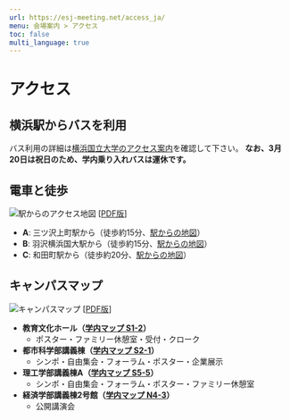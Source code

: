 ```yaml
---
url: https://esj-meeting.net/access_ja/
menu: 会場案内 > アクセス
toc: false
multi_language: true
---
```


# アクセス

## 横浜駅からバスを利用

バス利用の詳細は[横浜国立大学のアクセス案内](https://www.ynu.ac.jp/access/index.html)を確認して下さい。
**なお、3月20日は祝日のため、学内乗り入れバスは運休です。**

## 電車と徒歩

![駅からのアクセス地図](https://esj-meeting.net/wp-content/uploads/2024/02/neighbourhood_map_ja.jpg)
[[PDF版](https://esj-meeting.net/wp-content/uploads/2024/02/neighbourhood_map_ja.pdf)]

* **A**: 三ツ沢上町駅から（徒歩約15分、[駅からの地図](https://www.ynu.ac.jp/access/train_front.html)）
* **B**: 羽沢横浜国大駅から（徒歩約15分、[駅からの地図](https://www.ynu.ac.jp/access/train_hazawa.html)）
* **C**: 和田町駅から（徒歩約20分、[駅からの地図](https://www.ynu.ac.jp/access/train_south.html)）

## キャンパスマップ

![キャンパスマップ](https://esj-meeting.net/wp-content/uploads/2024/02/campus_map_ja.jpg)
[[PDF版](https://esj-meeting.net/wp-content/uploads/2024/02/campus_map_ja.pdf)]

* **教育文化ホール（[学内マップ S1-2](https://www.ynu.ac.jp/access/map_campus.html)）**
    * ポスター・ファミリー休憩室・受付・クローク
* **都市科学部講義棟（[学内マップ S2-1](https://www.ynu.ac.jp/access/map_campus.html)）**
    * シンポ・自由集会・フォーラム・ポスター・企業展示
* **理工学部講義棟A（[学内マップ S5-5](https://www.ynu.ac.jp/access/map_campus.html)）**
    * シンポ・自由集会・フォーラム・ポスター・ファミリー休憩室
* **経済学部講義棟2号館（[学内マップ N4-3](https://www.ynu.ac.jp/access/map_campus.html)）**
    * 公開講演会
